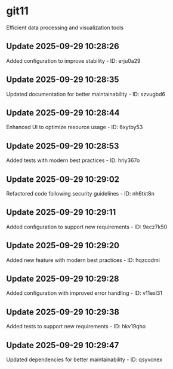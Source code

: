# git11
Efficient data processing and visualization tools

## Update 2025-09-29 10:28:26
Added configuration to improve stability - ID: erju0a29


## Update 2025-09-29 10:28:35
Updated documentation for better maintainability - ID: szvugbd6


## Update 2025-09-29 10:28:44
Enhanced UI to optimize resource usage - ID: 6xytby53


## Update 2025-09-29 10:28:53
Added tests with modern best practices - ID: hriy367o


## Update 2025-09-29 10:29:02
Refactored code following security guidelines - ID: nh6tkt8n


## Update 2025-09-29 10:29:11
Added configuration to support new requirements - ID: 9ecz7k50


## Update 2025-09-29 10:29:20
Added new feature with modern best practices - ID: hqzcodmi


## Update 2025-09-29 10:29:28
Added configuration with improved error handling - ID: v11exl31


## Update 2025-09-29 10:29:38
Added tests to support new requirements - ID: hkv19qho


## Update 2025-09-29 10:29:47
Updated dependencies for better maintainability - ID: qsyvcnex

